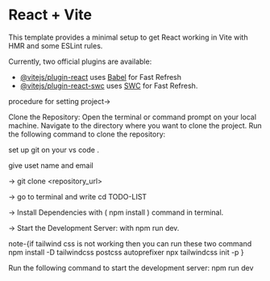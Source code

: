 # React + Vite

This template provides a minimal setup to get React working in Vite with HMR and some ESLint rules.

Currently, two official plugins are available:

- [@vitejs/plugin-react](https://github.com/vitejs/vite-plugin-react/blob/main/packages/plugin-react/README.md) uses [Babel](https://babeljs.io/) for Fast Refresh
- [@vitejs/plugin-react-swc](https://github.com/vitejs/vite-plugin-react-swc) uses [SWC](https://swc.rs/) for Fast Refresh.

procedure for setting project->

Clone the Repository:
Open the terminal or command prompt on your local machine.
Navigate to the directory where you want to clone the project.
Run the following command to clone the repository:

set up git on your vs code .

give uset name and email

-> git clone <repository_url>

-> go to terminal and write cd TODO-LIST

-> Install Dependencies with ( npm install ) command in terminal.

-> Start the Development Server: with npm run dev.

note-{if tailwind css is not working then you can run these two command
npm install -D tailwindcss postcss autoprefixer
npx tailwindcss init -p
}

Run the following command to start the development server:
npm run dev
